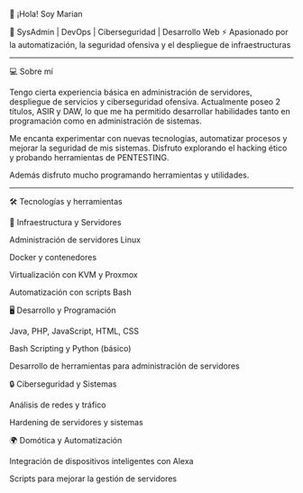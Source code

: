 
👋 ¡Hola! Soy Marian

🚀 SysAdmin | DevOps | Ciberseguridad | Desarrollo Web
⚡ Apasionado por la automatización, la seguridad ofensiva y el despliegue de infraestructuras


---

💻 Sobre mí

Tengo cierta experiencia básica en administración de servidores, despliegue de servicios y ciberseguridad ofensiva. Actualmente poseo 2 títulos, ASIR y DAW, lo que me ha permitido desarrollar habilidades tanto en programación como en administración de sistemas.

Me encanta experimentar con nuevas tecnologías, automatizar procesos y mejorar la seguridad de mis sistemas. Disfruto explorando el hacking ético y probando herramientas de PENTESTING. 

Además disfruto mucho programando herramientas y utilidades.


---

🛠️ Tecnologías y herramientas

💾 Infraestructura y Servidores

Administración de servidores Linux

Docker y contenedores

Virtualización con KVM y Proxmox

Automatización con scripts Bash


🖥️ Desarrollo y Programación

Java, PHP, JavaScript, HTML, CSS

Bash Scripting y Python (básico)

Desarrollo de herramientas para administración de servidores


🔒 Ciberseguridad y Sistemas

Análisis de redes y tráfico

Hardening de servidores y sistemas


🌍 Domótica y Automatización

Integración de dispositivos inteligentes con Alexa

Scripts para mejorar la gestión de servidores
